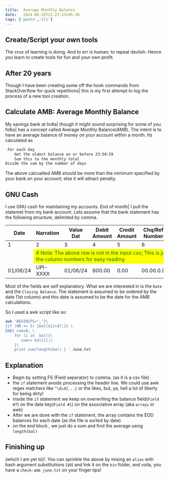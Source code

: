 ```yaml
---
title:  Average Monthly Balance
date:   2024-06-25T22:27:13+05:30
tags: ['posts','cli']
---
```



## Create/Script your own tools

The crux of learning is doing. And to err is human; to repeat devlish. Hence you learn to create tools for fun and your own profit. 

## After 20 years

Though I have been creating some off the hook commands from StackOverflow for quick repetitions| this is my first attempt to log the process of a new tool creation. 

## Calculate AMB: Average Monthly Balance

My savings bank at India| though it might sound surprising for some of you folks| has a concept called Average Monthly Balance(AMB). 
The intent is to have an average balance of money on your account within a month. Its calculated as 

```sh
 For each day 
    Get the oldest balance on or before 23:59:59 
    Sum this to the monthly total 
Divide the sum by the number of days 
```

The above calcualted AMB should be more than the minimum specified by your bank on your account; else it will attract penalty. 

## GNU Cash 

I use GNU cash for maintaining my accounts. End of month| I pull the statemet from my bank account. Lets assume that the bank statement has the following structure, delimited by comma.


|Date	|Narration	|Value	Dat|Debit	Amount	|Credit	Amount	|Chq/Ref	Number	|Closing	Balance|
|------|------|------|------|------|------|------|
|1	|2	|3	|4	|5	|6	|7	|
|<td style="color:green; background-color:yellow" colspan=6> # Note: The above row is not in the input csv; This is just to show the column numbers for easy reading </td>|
|01/06/24	|UPI-XXXX	|01/06/24	|	600.00	|	0.00	|00.00.0.0	|	4388.95	|

Most of the fields are self explanatory. What we are interested in is the `Date` and the `Closing Balance`. The statement is assumed to be ordered by the date (1st column) and this date is assumed to be the date for the AMB calculations.


So I used a awk script like so:

<div class="line-numbers">

```sh
awk 'BEGIN{FS=","}\
{if (NR >= 3) {bal[$1]=$7;}} \
END{ sum=0; \
    for (i in  bal){\
       sum+= bal[i];\
    }\
    print sum/length(bal) } ' June.txt 
```

</div>


## Explanation 

 - Begin by setting FS (Field seperator) to comma. (as it is a csv file)
 - the `if` statement avoids processing the header line. We could use awk regex matchers like `^\d\d{...}` or the likes, but, ya, hell a lot of liberty for being dirty!
 - inside the `if` statement we keep on overwriting the balance field(`Field #7`) on the date key(`Field #1`) on the associative array (aka `arrays` in awk)
 - After we are done with the `if` statement, the array contains the EOD balances for each date (as the file is sorted by date)
 - on the end block , we just do a sum and find the average using `length(bal)`

 ## Finishing up

 (which I am yet to)!. You can sprinkle the above by mixing an `alias` with bash argument substitutions (`$0`) and link it on the `bin` folder, and voila, you have a `check-amb june.txt` on your finger tips!

